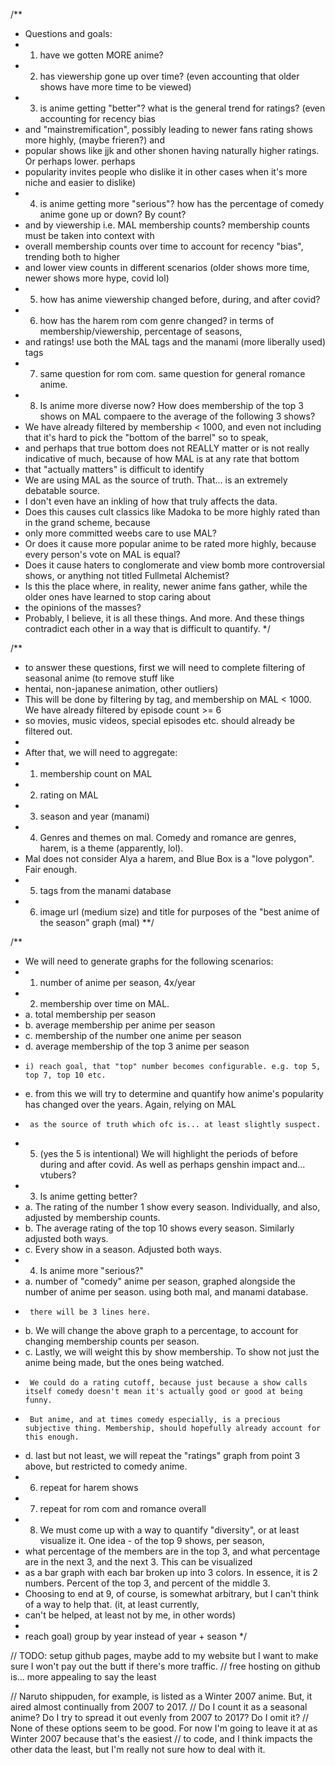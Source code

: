
/**
 * Questions and goals:
 * 1. have we gotten MORE anime?
 * 2. has viewership gone up over time? (even accounting that older shows have more time to be viewed)
 * 3. is anime getting "better"? what is the general trend for ratings? (even accounting for recency bias
 * and "mainstremification", possibly leading to newer fans rating shows more highly, (maybe frieren?) and
 * popular shows like jjk and other shonen having naturally higher ratings. Or perhaps lower. perhaps
 * popularity invites people who dislike it in other cases when it's more niche and easier to dislike)
 * 4. is anime getting more "serious"? how has the percentage of comedy anime gone up or down? By count?
 * and by viewership i.e. MAL membership counts? membership counts must be taken into context with
 * overall membership counts over time to account for recency "bias", trending both to higher
 * and lower view counts in different scenarios (older shows more time, newer shows more hype, covid lol)
 * 5. how has anime viewership changed before, during, and after covid?
 * 6. how has the harem rom com genre changed? in terms of membership/viewership, percentage of seasons,
 * and ratings! use both the MAL tags and the manami (more liberally used) tags
 * 7. same question for rom com. same question for general romance anime.
 * 8. Is anime more diverse now? How does membership of the top 3 shows on MAL compaere to the average of the following 3 shows?
 *   We have already filtered by membership < 1000, and even not including that it's hard to pick the "bottom of the barrel" so to speak,
 *   and perhaps that true bottom does not REALLY matter or is not really indicative of much, because of how MAL is at any rate that bottom
 *   that "actually matters" is difficult to identify
 * We are using MAL as the source of truth. That... is an extremely debatable source.
 * I don't even have an inkling of how that truly affects the data. 
 * Does this causes cult classics like Madoka to be more highly rated than in the grand scheme, because
 * only more committed weebs care to use MAL?
 * Or does it cause more popular anime to be rated more highly, because every person's vote on MAL is equal?
 * Does it cause haters to conglomerate and view bomb more controversial shows, or anything not titled Fullmetal Alchemist?
 * Is this the place where, in reality, newer anime fans gather, while the older ones have learned to stop caring about
 * the opinions of the masses?
 * Probably, I believe, it is all these things. And more. And these things contradict each other in a way that is difficult to quantify.
 */

/**
 * to answer these questions, first we will need to complete filtering of seasonal anime (to remove stuff like
 * hentai, non-japanese animation, other outliers)
 * This will be done by filtering by tag, and membership on MAL < 1000. We have already filtered by episode count >= 6
 * so movies, music videos, special episodes etc. should already be filtered out.
 * 
 * After that, we will need to aggregate:
 * 1. membership count on MAL
 * 2. rating on MAL
 * 3. season and year (manami)
 * 4. Genres and themes on mal. Comedy and romance are genres, harem, is a theme (apparently, lol). 
 * Mal does not consider Alya a harem, and Blue Box is a "love polygon". Fair enough.
 * 5. tags from the manami database
 * 6. image url (medium size) and title for purposes of the "best anime of the season" graph (mal)
 **/

 /**
 * We will need to generate graphs for the following scenarios:
 * 1. number of anime per season, 4x/year
 * 2. membership over time on MAL.
 *   a. total membership per season
 *   b. average membership per anime per season
 *   c. membership of the number one anime per season
 *   d. average membership of the top 3 anime per season
 *     i) reach goal, that "top" number becomes configurable. e.g. top 5, top 7, top 10 etc.
 *   e. from this we will try to determine and quantify how anime's popularity has changed over the years. Again, relying on MAL
 *      as the source of truth which ofc is... at least slightly suspect.
 *   5. (yes the 5 is intentional) We will highlight the periods of before during and after covid. As well as perhaps genshin impact and... vtubers?
 * 3. Is anime getting better?
 *   a. The rating of the number 1 show every season. Individually, and also, adjusted by membership counts.
 *   b. The average rating of the top 10 shows every season. Similarly adjusted both ways.
 *   c. Every show in a season. Adjusted both ways.
 * 4. Is anime more "serious?"
 *   a. number of "comedy" anime per season, graphed alongside the number of anime per season. using both mal, and manami database.
 *      there will be 3 lines here.
 *   b. We will change the above graph to a percentage, to account for changing membership counts per season.
 *   c. Lastly, we will weight this by show membership. To show not just the anime being made, but the ones being watched.
 *      We could do a rating cutoff, because just because a show calls itself comedy doesn't mean it's actually good or good at being funny.
 *      But anime, and at times comedy especially, is a precious subjective thing. Membership, should hopefully already account for this enough.
 *   d. last but not least, we will repeat the "ratings" graph from point 3 above, but restricted to comedy anime.
 * 6. repeat for harem shows
 * 7. repeat for rom com and romance overall
 * 8. We must come up with a way to quantify "diversity", or at least visualize it. One idea - of the top 9 shows, per season,
 * what percentage of the members are in the top 3, and what percentage are in the next 3, and the next 3. This can be visualized
 * as a bar graph with each bar broken up into 3 colors. In essence, it is 2 numbers. Percent of the top 3, and percent of the middle 3.
 * Choosing to end at 9, of course, is somewhat arbitrary, but I can't think of a way to help that. (it, at least currently,
 *  can't be helped, at least not by me, in other words)
 * 
 * reach goal) group by year instead of year + season
 */

// TODO: setup github pages, maybe add to my website but I want to make sure I won't pay out the butt if there's more traffic.
// free hosting on github is... more appealing to say the least

// Naruto shippuden, for example, is listed as a Winter 2007 anime. But, it aired almost continually from 2007 to 2017.
// Do I count it as a seasonal anime? Do I try to spread it out evenly from 2007 to 2017? Do I omit it?
// None of these options seem to be good. For now I'm going to leave it at as Winter 2007 because that's the easiest
// to code, and I think impacts the other data the least, but I'm really not sure how to deal with it.